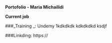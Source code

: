 **Portofolio - Maria Michailidi**

**Current job**


###_Training _:  Undemy
1kdkdkdk
kdkdkdkd
ksdjf


###Linkding: https://
